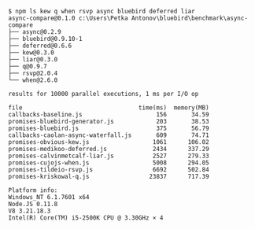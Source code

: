     $ npm ls kew q when rsvp async bluebird deferred liar
    async-compare@0.1.0 c:\Users\Petka Antonov\bluebird\benchmark\async-compare
    ├── async@0.2.9
    ├── bluebird@0.9.10-1
    ├── deferred@0.6.6
    ├── kew@0.3.0
    ├── liar@0.3.0
    ├── q@0.9.7
    ├── rsvp@2.0.4
    └── when@2.6.0

    results for 10000 parallel executions, 1 ms per I/O op

    file                                 time(ms)  memory(MB)
    callbacks-baseline.js                     156       34.59
    promises-bluebird-generator.js            203       38.53
    promises-bluebird.js                      375       56.79
    callbacks-caolan-async-waterfall.js       609       74.71
    promises-obvious-kew.js                  1061      106.02
    promises-medikoo-deferred.js             2434      337.29
    promises-calvinmetcalf-liar.js           2527      279.33
    promises-cujojs-when.js                  5008      294.05
    promises-tildeio-rsvp.js                 6692      502.84
    promises-kriskowal-q.js                 23837      717.39

    Platform info:
    Windows_NT 6.1.7601 x64
    Node.JS 0.11.8
    V8 3.21.18.3
    Intel(R) Core(TM) i5-2500K CPU @ 3.30GHz × 4
